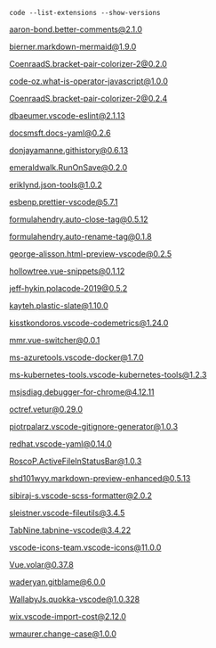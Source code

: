 ```console
code --list-extensions --show-versions
```

aaron-bond.better-comments@2.1.0

bierner.markdown-mermaid@1.9.0

CoenraadS.bracket-pair-colorizer-2@0.2.0

code-oz.what-is-operator-javascript@1.0.0

CoenraadS.bracket-pair-colorizer-2@0.2.4

dbaeumer.vscode-eslint@2.1.13

docsmsft.docs-yaml@0.2.6

donjayamanne.githistory@0.6.13

emeraldwalk.RunOnSave@0.2.0

eriklynd.json-tools@1.0.2

esbenp.prettier-vscode@5.7.1

formulahendry.auto-close-tag@0.5.12

formulahendry.auto-rename-tag@0.1.8

george-alisson.html-preview-vscode@0.2.5

hollowtree.vue-snippets@0.1.12

jeff-hykin.polacode-2019@0.5.2

kayteh.plastic-slate@1.10.0

kisstkondoros.vscode-codemetrics@1.24.0

mmr.vue-switcher@0.0.1

ms-azuretools.vscode-docker@1.7.0

ms-kubernetes-tools.vscode-kubernetes-tools@1.2.3

msjsdiag.debugger-for-chrome@4.12.11

octref.vetur@0.29.0

piotrpalarz.vscode-gitignore-generator@1.0.3

redhat.vscode-yaml@0.14.0

RoscoP.ActiveFileInStatusBar@1.0.3

shd101wyy.markdown-preview-enhanced@0.5.13

sibiraj-s.vscode-scss-formatter@2.0.2

sleistner.vscode-fileutils@3.4.5

TabNine.tabnine-vscode@3.4.22

vscode-icons-team.vscode-icons@11.0.0

Vue.volar@0.37.8

waderyan.gitblame@6.0.0

WallabyJs.quokka-vscode@1.0.328

wix.vscode-import-cost@2.12.0

wmaurer.change-case@1.0.0
